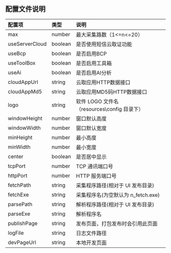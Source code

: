 ## 配置文件说明

| 配置项         | 类型    | 说明                                        |
| :------------- | :------ | :------------------------------------------ |
| max            | number  | 最大采集路数（1<=n<=20）                    |
| useServerCloud | boolean | 是否使用短信云取证功能                      |
| useBcp         | boolean | 是否启用BCP                                 |
| useToolBox     | boolean | 是否启用工具箱                              |
| useAi          | boolean | 是否启用AI分析                              |
| cloudAppUrl    | string  | 云取应用HTTP数据接口                        |
| cloudAppMd5    | string  | 云取应用MD5码HTTP数据接口                   |
| logo           | string  | 软件 LOGO 文件名（resources\config 目录下） |
| windowHeight   | number  | 窗口默认高度                                |
| windowWidth    | number  | 窗口默认宽度                                |
| minHeight      | number  | 最小高度                                    |
| minWidth       | number  | 最小宽度                                    |
| center         | boolean | 是否居中显示                                |
| tcpPort        | number  | TCP 通讯端口号                              |
| httpPort       | number  | HTTP 服务端口号                             |
| fetchPath      | string  | 采集程序路径(相对于 UI 发布目录)            |
| fetchExe       | string  | 采集程序名(为空默认为 n_fetch.exe)          |
| parsePath      | string  | 解析程序路径(相对于 UI 发布目录)            |
| parseExe       | string  | 解析程序名                                  |
| publishPage    | string  | 发布页面，打包发布时会引用此页面            |
| logFile        | string  | 日志文件路径                                |
| devPageUrl     | string  | 本地开发页面                                |